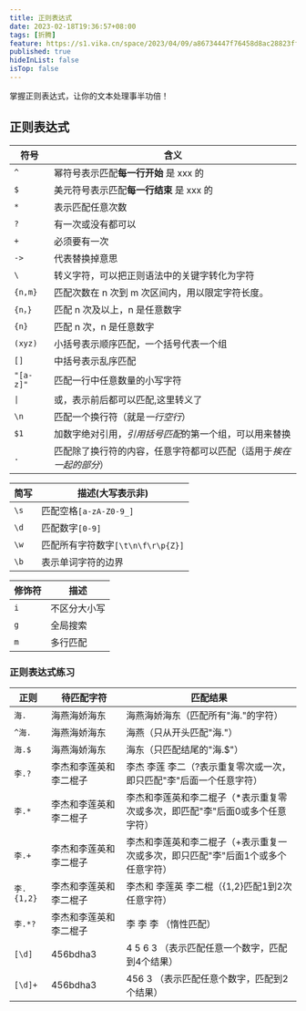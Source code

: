 ```yaml
---
title: 正则表达式
date: 2023-02-18T19:36:57+08:00
tags: [折腾]
feature: https://s1.vika.cn/space/2023/04/09/a86734447f76458d8ac28823ff13227f
published: true
hideInList: false
isTop: false
---
```


掌握正则表达式，让你的文本处理事半功倍！
<!--more-->

## 正则表达式

| 符号      | 含义                                                               |
| --------- | ------------------------------------------------------------------ |
| `^`       | 幂符号表示匹配**每一行开始** 是 xxx 的                             |
| `$`       | 美元符号表示匹配**每一行结束** 是 xxx 的                           |
| `*`       | 表示匹配任意次数                                                   |
| `?`       | 有一次或没有都可以                                                 |
| `+`       | 必须要有一次                                                       |
| `->`      | 代表替换掉意思                                                     |
| `\`       | 转义字符，可以把正则语法中的关键字转化为字符                       |
| `{n,m}`   | 匹配次数在 n 次到 m 次区间内，用以限定字符长度。                   |
| `{n，}`   | 匹配 n 次及以上，n 是任意数字                                      |
| `{n}`     | 匹配 n 次，n 是任意数字                                            |
| `(xyz)`   | 小括号表示顺序匹配，一个括号代表一个组                             |
| `[]`      | 中括号表示乱序匹配                                                 |
| `"[a-z]"` | 匹配一行中任意数量的小写字符                                       |
| `\|`      | 或，表示前后都可以匹配,这里转义了                                  |
| `\n`      | 匹配一个换行符（就是*一行空行*）                                   |
| `$1`      | 加数字绝对引用，*引用括号匹配*的第一个组，可以用来替换             |
| `.`       | 匹配除了换行符的内容，任意字符都可以匹配（适用于*挨在一起的部分*） |

| 简写 | 描述(大写表示非)                  |
| ---- | --------------------------------- |
| `\s` | 匹配空格`[a-zA-Z0-9_]`            |
| `\d` | 匹配数字`[0-9]`                   |
| `\w` | 匹配所有字符数字`[\t\n\f\r\p{Z}]` |
| `\b`   | 表示单词字符的边界                                  |

| 修饰符 | 描述                 |
| ------ | -------------------- |
| `i`      | 不区分大小写         |
| `g`      | 全局搜索 |
| `m`      | 多行匹配             |

### 正则表达式练习
| 正则     | 待匹配字符             | 匹配结果                                                                         |
| -------- | ---------------------- | -------------------------------------------------------------------------------- |
| `海.`      | 海燕海娇海东           | 海燕海娇海东（匹配所有"海."的字符）                                              |
| `^海.`     | 海燕海娇海东           | 海燕（只从开头匹配"海."）                                                        |
| `海.$`     | 海燕海娇海东           | 海东（只匹配结尾的"海.$"）                                                       |
| `李.?`     | 李杰和李莲英和李二棍子 | 李杰 李莲 李二（?表示重复零次或一次，即只匹配"李"后面一个任意字符）              |
| `李.*`    | 李杰和李莲英和李二棍子 | 李杰和李莲英和李二棍子（\*表示重复零次或多次，即匹配"李"后面0或多个任意字符）    |
| `李.+`     | 李杰和李莲英和李二棍子 | 李杰和李莲英和李二棍子（+表示重复一次或多次，即只匹配"李"后面1个或多个任意字符） |
| `李.{1,2}` | 李杰和李莲英和李二棍子 | 李杰和 李莲英 李二棍（{1,2}匹配1到2次任意字符）                                  |
| `李.*?`   | 李杰和李莲英和李二棍子 | 李 李 李 （惰性匹配）                                                            |
| `[\d]`  | 456bdha3               | 4 5 6 3 （表示匹配任意一个数字，匹配到4个结果）                                  |
| `[\d]+` | 456bdha3               | 456 3 （表示匹配任意个数字，匹配到2个结果）                                      |
